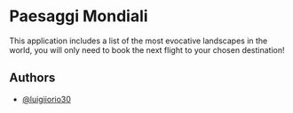 
# Paesaggi Mondiali

This application includes a list of the most evocative landscapes in the world, you will only need to book the next flight to your chosen destination!

## Authors

- [@luigiiorio30](https://www.github.com/luigiiorio30)


